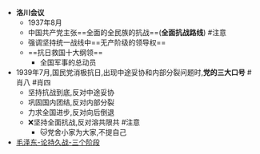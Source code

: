 - **洛川会议**
	- 1937年8月
	- 中国共产党主张==全面的全民族的抗战==(**全面抗战路线**) #注意
	- 强调坚持统一战线中==无产阶级的领导权==
	- ==抗日救国十大纲领==
		- 全国军事的总动员
- 1939年7月,国民党消极抗日,出现中途妥协和内部分裂问题时,**党的三大口号** #肖八 #肖四
	- 坚持抗战到底,反对中途妥协
	- 巩固国内团结,反对内部分裂
	- 力求全国进步,反对向后倒退
	- ❌坚持全面抗战,反对溶共限共 #注意
		- 🐱党舍小家为大家,不提自己
- [毛泽东-论持久战-三个阶段](毛泽东-论持久战-三个阶段.md)